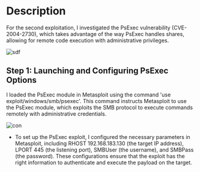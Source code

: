 # Description
For the second exploitation, I investigated the PsExec vulnerability (CVE-2004-2730), which takes advantage of the way PsExec handles shares, allowing for remote code execution with administrative privileges.

![sdf](https://i.postimg.cc/sgTdhKJS/11-NEW-EXPl-OITATION-psexec-reconnisance-we-found-this-vulnerability-in-cve.png)

## Step 1: Launching and Configuring PsExec Options

I loaded the PsExec module in Metasploit using the command 'use exploit/windows/smb/psexec'. This command instructs Metasploit to use the PsExec module, which exploits the SMB protocol to execute commands remotely with administrative credentials.

![con](https://i.postimg.cc/59zVRBxd/11-1-NEW-vulnerability-using-the-psexec-module-as-the-new-vulnerability.png)

- To set up the PsExec exploit, I configured the necessary parameters in Metasploit, including RHOST 192.168.183.130 (the target IP address), LPORT 445 (the listening port), SMBUser (the username), and SMBPass (the password). These configurations ensure that the exploit has the right information to authenticate and execute the payload on the target.
